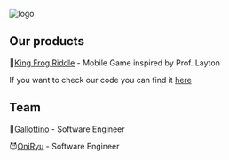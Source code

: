 ![logo](https://user-images.githubusercontent.com/33552039/198044245-86ca0c1b-4a75-450a-9df7-ead6bd5d4f99.png)


## Our products
🐸[King Frog Riddle](https://play.google.com/store/apps/details?id=com.Sibrox.KingFrogsRiddle&hl=en&gl=US) - Mobile Game inspired by Prof. Layton

If you want to check our code you can find it [here](https://github.com/Sibrox/KingFrog)

## Team

🐓[Gallottino](https://github.com/gallottino) - Software Engineer

😈[OniRyu](https://github.com/Oniryu95) - Software Engineer
